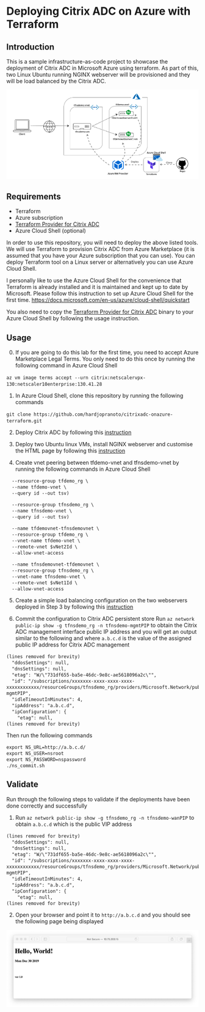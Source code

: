# Deploying Citrix ADC on Azure with Terraform

## Introduction
This is a sample infrastructure-as-code project to showcase the deployment of Citrix ADC in Microsoft Azure using terraform. As part of this, two Linux Ubuntu running NGINX webserver will be provisioned and they will be load balanced by the Citrix ADC.

![Citrix ADC on Azure](https://github.com/hardjopranoto/citrixadc-onazure-terraform/blob/master/citrixadc-onazure-terraform.png)

## Requirements
- Terraform
- Azure subscription
- [Terraform Provider for Citrix ADC](https://github.com/citrix/terraform-provider-citrixadc)
- Azure Cloud Shell (optional)

In order to use this repository, you will need to deploy the above listed tools. We will use Terraform to provision Citrix ADC from Azure Marketplace (it is assumed that you have your Azure subscription that you can use). You can deploy Terraform tool on a Linux server or alternatively you can use Azure Cloud Shell.

I personally like to use the Azure Cloud Shell for the convenience that Terraform is already installed and it is maintained and kept up to date by Microsoft. Please follow this instruction to set up Azure Cloud Shell for the first time. https://docs.microsoft.com/en-us/azure/cloud-shell/quickstart

You also need to copy the [Terraform Provider for Citrix ADC](https://github.com/citrix/terraform-provider-citrixadc) binary to your Azure Cloud Shell by following the usage instruction.

## Usage

0. If you are going to do this lab for the first time, you need to accept Azure Marketplace Legal Terms. You only need to do this once by running the following command in Azure Cloud Shell

`az vm image terms accept --urn citrix:netscalervpx-130:netscaler10enterprise:130.41.28`

1. In Azure Cloud Shell, clone this repository by running the following commands

`git clone https://github.com/hardjopranoto/citrixadc-onazure-terraform.git`

2. Deploy Citrix ADC by following this [instruction](https://github.com/hardjopranoto/citrixadc-onazure-terraform/blob/master/deploy_adc)

3. Deploy two Ubuntu linux VMs, install NGINX webserver and customise the HTML page by following this [instruction](https://github.com/hardjopranoto/citrixadc-onazure-terraform/tree/master/deploy_webserver)

4. Create vnet peering between tfdemo-vnet and tfnsdemo-vnet by running the following commands in Azure Cloud Shell

```vNet1Id=$(az network vnet show \
  --resource-group tfdemo_rg \
  --name tfdemo-vnet \
  --query id --out tsv)
```

```vNet2Id=$(az network vnet show \
  --resource-group tfnsdemo_rg \
  --name tfnsdemo-vnet \
  --query id --out tsv)
```

```az network vnet peering create \
  --name tfdemovnet-tfnsdemovnet \
  --resource-group tfdemo_rg \
  --vnet-name tfdemo-vnet \
  --remote-vnet $vNet2Id \
  --allow-vnet-access
```

```az network vnet peering create \
  --name tfnsdemovnet-tfdemovnet \
  --resource-group tfnsdemo_rg \
  --vnet-name tfnsdemo-vnet \
  --remote-vnet $vNet1Id \
  --allow-vnet-access
```


5. Create a simple load balancing configuration on the two webservers deployed in Step 3 by following this [instruction](https://github.com/hardjopranoto/citrixadc-onazure-terraform/tree/master/simple_lb)

6. Commit the configuration to Citrix ADC persistent store 
Run `az network public-ip show -g tfnsdemo_rg -n tfnsdemo-mgmtPIP` to obtain the Citrix ADC management interface public IP address and you will get an output similar to the following and where `a.b.c.d` is the value of the assigned public IP address for Citrix ADC management

```
(lines removed for brevity)
  "ddosSettings": null,
  "dnsSettings": null,
  "etag": "W/\"731df655-ba5e-46dc-9e8c-ae5618096a2c\"",
  "id": "/subscriptions/xxxxxxx-xxxx-xxxx-xxxx-xxxxxxxxxxxx/resourceGroups/tfnsdemo_rg/providers/Microsoft.Network/publicIPAddresses/tfnsdemo-mgmtPIP",
  "idleTimeoutInMinutes": 4,
  "ipAddress": "a.b.c.d",
  "ipConfiguration": {
    "etag": null,
(lines removed for brevity)
```


Then run the following commands

```
export NS_URL=http://a.b.c.d/
export NS_USER=nsroot
export NS_PASSWORD=nspassword
./ns_commit.sh
```


## Validate
Run through the following steps to validate if the deployments have been done correctly and successfully

1. Run `az network public-ip show -g tfnsdemo_rg -n tfnsdemo-wanPIP` to obtain `a.b.c.d` which is the public VIP address

```
(lines removed for brevity)
  "ddosSettings": null,
  "dnsSettings": null,
  "etag": "W/\"731df655-ba5e-46dc-9e8c-ae5618096a2c\"",
  "id": "/subscriptions/xxxxxxx-xxxx-xxxx-xxxx-xxxxxxxxxxxx/resourceGroups/tfnsdemo_rg/providers/Microsoft.Network/publicIPAddresses/tfnsdemo-mgmtPIP",
  "idleTimeoutInMinutes": 4,
  "ipAddress": "a.b.c.d",
  "ipConfiguration": {
    "etag": null,
(lines removed for brevity)
```

2. Open your browser and point it to `http://a.b.c.d` and you should see the following page being displayed

![Hello World!](https://github.com/hardjopranoto/citrixadc-onazure-terraform/blob/master/helloworld.png)








